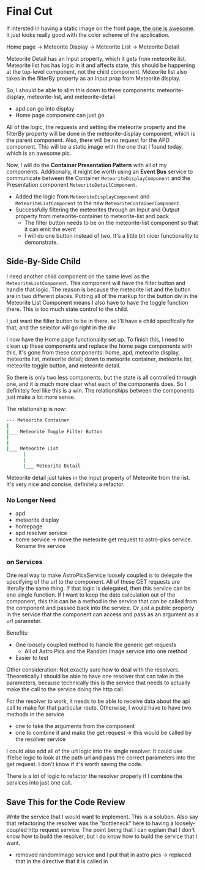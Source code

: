 # Final Cut

If intersted in having a static image on the front page, [the one is awesome](https://apod.nasa.gov/apod/image/1601/BrightBoom_JinMa_960.jpg).
It just looks really good with the color scheme of the application.

Home page -> Meteorite Display -> Meteorite List -> Meteorite Detail  

Meteorite Detail has an Input property, which it gets from meteorite list.
Meteorite list has has logic in it and affects state, this should be happening at the top-level component, not the child component.
Meteorite list also takes in the filterBy property as an input prop from Meteorite display.  

So, I should be able to slim this down to three components: meteorite-display, meteorite-list, and meteorite-detail.

- apd can go into display
- Home page component can just go.  

All of the logic, the requests and setting the meteorite property and the filterBy property will be done in the meteorite-display component, which is the parent component.
Also, there will be no request for the APD component.
This will be a static image with the one that I found today, which is an awesome pic.  

Now, I will do the **Container Presentation Pattern** with all of my components.
Additionally, it might be worth using an **Event Bus** service to communicate between the Container `MeteoriteDisplayComponent` and the Presentation component `MeteoriteDetailComponent`.  

- Added the logic from `MeteoriteDisplayComponent` and `MeteoriteListComponent` to the new `MeteoriteContainerComponent`.
- Successfully filtering the meteorites through an Input and Output property from meteorite-container to meteorite-list and back
  - The filter button needs to be on the meteorite-list component so that it can emit the event
  - I will do one button instead of two. It's a little bit nicer functionality to demonstrate.  

## Side-By-Side Child

I need another child component on the same level as the `MeteoriteListComponent`.
This component will have the filter button and handle that logic.
The reason is because the meteorite list and the button are in two different places.
Putting all of the markup for the button div in the Meteorite List Component means I also have to have the toggle function there.
This is too much state control to the child.  

I just want the filter button to be in there, so I'll have a child specifically for that, and the selector will go right in the div.  

I now have the Home page functionality set up. To finish this, I need to clean up these components and replace the home page components with this.
It's gone from these components: home, apd, meteorite display, meteorite list, meteorite detail; down to meteorite container, meteorite list, meteorite toggle button, and meteorite detail.  

So there is only two less components, but the state is all controlled through one, and it is much more clear what each of the components does.
So I definitely feel like this is a win.
The relationships between the components just make a lot more sense.  

The relationship is now:  

```bash
--- Meteorite Container
|
|___ Meteorite Toggle Filter Button
|
|
|___ Meteorite List
      |
      |
      |___ Meteorite Detail
```

Meteorite detail just takes in the Input property of Meteorite from the list.
It's very nice and concise, definitely a refactor.

### No Longer Need

- apd
- meteorite display
- homepage
- apd resolver service
- home service -> move the meteorite get request to astro-pics service. Rename the service  

### on Services

One real way to make AstroPicsService loosely coupled is to delegate the specifying of the url to the component.
All of these GET requests are literally the same thing.
If that logic is delegated, then this service can be one single function.
If I want to keep the date calculation out of the component, this this can be a method in the service that can be called from the component and passed back into the service.
Or just a public property in the service that the component can access and pass as an argument as a url parameter.  

Benefits:

- One loosely coupled method to handle the generic get requests
  - All of Astro Pics and the Random Image service into one method
- Easier to test  

Other consideration: Not exactly sure how to deal with the resolvers.
Theoretically I should be able to have one resolver that can take in the parameters, because technically this is the service that needs to actually make the call to the service doing the http call.  

For the resolver to work, it needs to be able to receive data about the api call to make for that particular route.
Otherwise, I would have to have two methods in the service

- one to take the arguments from the component
- one to combine it and make the get request -> this would be called by the resolver service  

I could also add all of the url logic into the single resolver.
It could use if/else logic to look at the path url and pass the correct parameters into the get request.
I don't know if it's worth saving the code.  

There is a lot of logic to refactor the resolver properly if I combine the services into just one call.  

## Save This for the Code Review

Write the service that I would want to implement.
This is a solution.
Also say that refactoring the resolver was the "bottleneck" here to having a loosely-coupled http request service.
The point being that I can explain that I don't know how to build the resolver, but I do know how to build the service that I want.

- removed randomImage service and I put that in astro pics -> replaced that in the directive that it is called in
